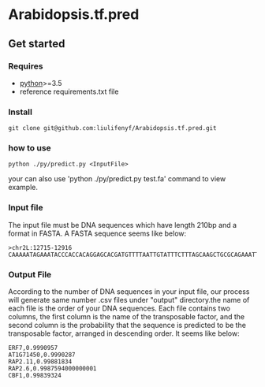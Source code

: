 # Arabidopsis.tf.pred
## Get started
### Requires
- [python](http://www.python.org/downloads/)>=3.5
- reference requirements.txt file

### Install
```
git clone git@github.com:liulifenyf/Arabidopsis.tf.pred.git

```

### how to use
```
python ./py/predict.py <InputFile>
```
your can also use 'python ./py/predict.py test.fa' command to view example.
### Input file
The input file must be DNA sequences which have length 210bp and a format in FASTA.
A FASTA sequence seems like below:
```
>chr2L:12715-12916
CAAAAATAGAAATACCCACCACAGGAGCACGATGTTTTAATTGTATTTCTTTAGCAAGCTGCGCAGAAATTCGGCGGGGCATGTGTGGTGGTGCATTGCCACTTGCCGACGGGACGGCAGTTGCCGCGGTCTGCGCTGGTGGCAAATGCAGAAGGAAAACCGAGACTGTACTGGCATTTGTTGCTGACCACAAAGTTGGCG
```
### Output File
According to the number of DNA sequences in your input file, our process will generate same number .csv files under "output" directory.the name of each file is the order of your DNA sequences.
Each file contains two columns, the first column is the name of the transposable factor, and the second column is the probability that the sequence is predicted to be the transposable factor, arranged in descending order.
It seems like below:
```
ERF7,0.9990957
AT1G71450,0.9990287
RAP2.11,0.99881834
RAP2.6,0.9987594000000001
CBF1,0.99839324
```

